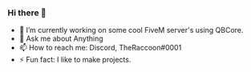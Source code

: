 ### Hi there 👋
- 🔭 I’m currently working on some cool FiveM server's using QBCore.
- 💬 Ask me about Anything
- 📫 How to reach me: Discord, TheRaccoon#0001
- ⚡ Fun fact: I like to make projects.

<!--
**PeEcEeChIP/peeceechip** is a ✨ _special_ ✨ repository because its `README.md` (this file) appears on your GitHub profile.

Here are some ideas to get you started:

- 🔭 I’m currently working on ...
- 🌱 I’m currently learning ...
- 👯 I’m looking to collaborate on ...
- 🤔 I’m looking for help with ...
- 💬 Ask me about ...
- 📫 How to reach me: ...
- 😄 Pronouns: ...
- ⚡ Fun fact: ...
-->
